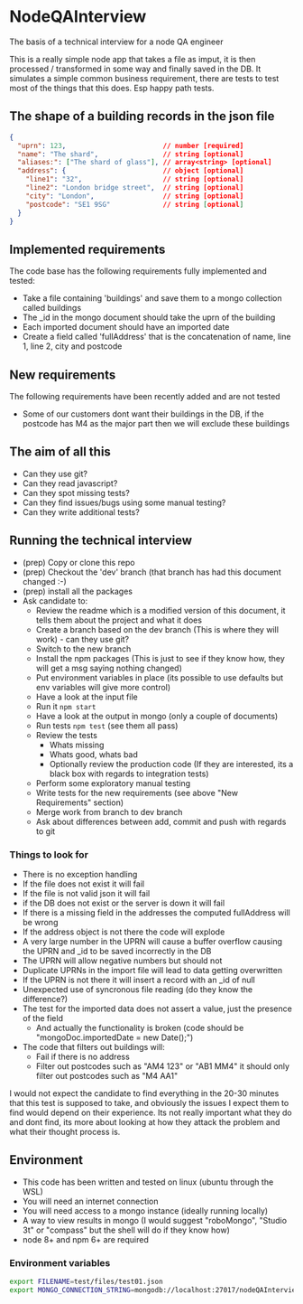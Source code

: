 # NodeQAInterview
The basis of a technical interview for a node QA engineer

This is a really simple node app that takes a file as imput, it is then processed / transformed in some way
and finally saved in the DB. It simulates a simple common business requirement, there are tests to test most of 
the things that this does. Esp happy path tests.

## The shape of a building records in the json file
```json
{
  "uprn": 123,                        // number [required]
  "name": "The shard",                // string [optional]
  "aliases:": ["The shard of glass"], // array<string> [optional]
  "address": {                        // object [optional]
    "line1": "32",                    // string [optional]
    "line2": "London bridge street",  // string [optional]
    "city": "London",                 // string [optional]
    "postcode": "SE1 9SG"             // string [optional]
  }
}
```

## Implemented requirements
The code base has the following requirements fully implemented and tested:
 * Take a file containing 'buildings' and save them to a mongo collection called buildings
 * The _id in the mongo document should take the uprn of the building
 * Each imported document should have an imported date
 * Create a field called 'fullAddress' that is the concatenation of name, line 1, line 2, city and postcode
 
## New requirements
The following requirements have been recently added and are not tested
 * Some of our customers dont want their buildings in the DB, if the postcode has M4 as the major part then we will exclude these buildings
 
## The aim of all this
 * Can they use git?
 * Can they read javascript?
 * Can they spot missing tests?
 * Can they find issues/bugs using some manual testing?
 * Can they write additional tests?
 
## Running the technical interview
 * (prep) Copy or clone this repo
 * (prep) Checkout the 'dev' branch (that branch has had this document changed :-)  
 * (prep) install all the packages
 * Ask candidate to:
   * Review the readme which is a modified version of this document, it tells them about the project and what it does
   * Create a branch based on the dev branch (This is where they will work) - can they use git?
   * Switch to the new branch
   * Install the npm packages (This is just to see if they know how, they will get a msg saying nothing changed)
   * Put environment variables in place (its possible to use defaults but env variables will give more control)
   * Have a look at the input file 
   * Run it ```npm start```
   * Have a look at the output in mongo (only a couple of documents)
   * Run tests ```npm test``` (see them all pass)
   * Review the tests
     * Whats missing
     * Whats good, whats bad
     * Optionally review the production code (If they are interested, its a black box with regards to integration tests)
   * Perform some exploratory manual testing
   * Write tests for the new requirements (see above "New Requirements" section)
   * Merge work from branch to dev branch
   * Ask about differences between add, commit and push with regards to git

### Things to look for
 * There is no exception handling
 * If the file does not exist it will fail
 * If the file is not valid json it will fail
 * if the DB does not exist or the server is down it will fail
 * If there is a missing field in the addresses the computed fullAddress will be wrong
 * If the address object is not there the code will explode
 * A very large number in the UPRN will cause a buffer overflow causing the UPRN and _id to be saved incorrectly in the DB
 * The UPRN will allow negative numbers but should not
 * Duplicate UPRNs in the import file will lead to data getting overwritten
 * If the UPRN is not there it will insert a record with an _id of null
 * Unexpected use of syncronous file reading (do they know the difference?)
 * The test for the imported data does not assert a value, just the presence of the field
   * And actually the functionality is broken (code should be "mongoDoc.importedDate = new Date();")
 * The code that filters out buildings will:
   * Fail if there is no address
   * Filter out postcodes such as "AM4 123" or "AB1 MM4" it should only filter out postcodes such as "M4 AA1"

I would not expect the candidate to find everything in the 20-30 minutes that this test is supposed to take, and obviously the issues 
I expect them to find would depend on their experience. Its not really important what they do and dont find, its more about looking
at how they attack the problem and what their thought process is. 

## Environment
 * This code has been written and tested on linux (ubuntu through the WSL)
 * You will need an internet connection
 * You will need access to a mongo instance (ideally running locally)
 * A way to view results in mongo (I would suggest "roboMongo", "Studio 3t" or "compass" but the shell will do if they know how)
 * node 8+ and npm 6+ are required

### Environment variables
```bash
export FILENAME=test/files/test01.json
export MONGO_CONNECTION_STRING=mongodb://localhost:27017/nodeQAInterview
```
